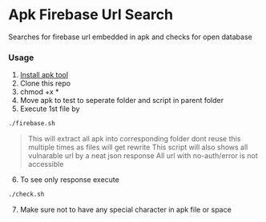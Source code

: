 # Apk Firebase Url Search
Searches for firebase url embedded in apk and checks for open database
### Usage
  1. [Install apk tool ](https://ibotpeaches.github.io/Apktool/install/)
  2. Clone this repo
  3. chmod +x *
  4. Move apk to test to seperate folder and script in parent folder
  5. Execute 1st file by 
  ```bash
./firebase.sh
```
  > This will extract all apk into corresponding folder dont reuse this multiple times as files will get rewrite
  > This script will also shows all vulnarable url by a neat json response
  > All url with no-auth/error is not accessible
  6. To see only response execute 
  ```bash
./check.sh
```
 7. Make sure not to have any special character in apk file or space
